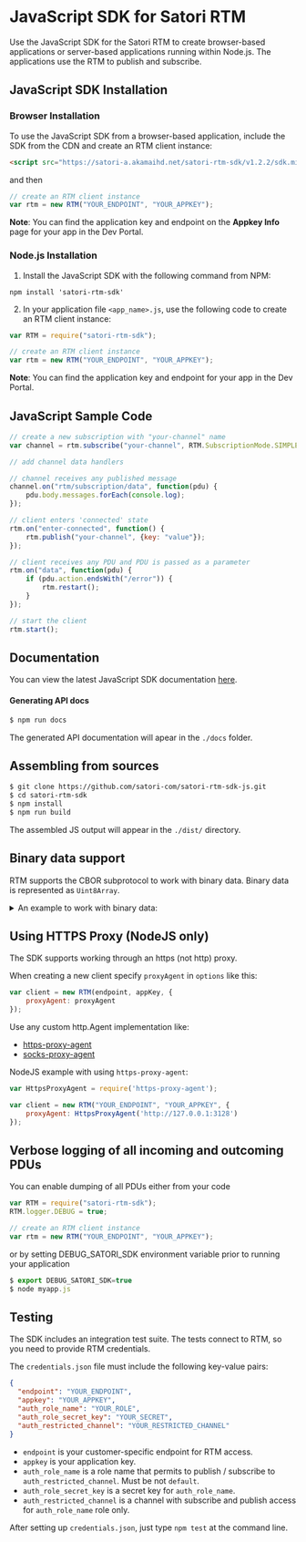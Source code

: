 JavaScript SDK for Satori RTM
=============================================

Use the JavaScript SDK for the Satori RTM to create browser-based applications or server-based applications running within Node.js. The applications use the RTM to publish and subscribe.


JavaScript SDK Installation
---------------------------------------------------------------------

### Browser Installation

To use the JavaScript SDK from a browser-based application, include the SDK from the CDN and create an RTM client instance:

```HTML
<script src="https://satori-a.akamaihd.net/satori-rtm-sdk/v1.2.2/sdk.min.js"></script>
```
and then

```JavaScript
// create an RTM client instance
var rtm = new RTM("YOUR_ENDPOINT", "YOUR_APPKEY");
```

**Note**: You can find the application key and endpoint on the **Appkey Info** page for your app in the Dev Portal.

### Node.js Installation

1. Install the JavaScript SDK with the following command from NPM:

```
npm install 'satori-rtm-sdk'
```

2. In your application file `<app_name>.js`, use the following code to create an RTM client instance:

```JavaScript
var RTM = require("satori-rtm-sdk");

// create an RTM client instance
var rtm = new RTM("YOUR_ENDPOINT", "YOUR_APPKEY");
```

**Note**: You can find the application key and endpoint for your app in the Dev Portal.


JavaScript Sample Code
---------------------------------------------------------------------

```JavaScript
// create a new subscription with "your-channel" name
var channel = rtm.subscribe("your-channel", RTM.SubscriptionMode.SIMPLE);

// add channel data handlers

// channel receives any published message
channel.on("rtm/subscription/data", function(pdu) {
    pdu.body.messages.forEach(console.log);
});

// client enters 'connected' state
rtm.on("enter-connected", function() {
    rtm.publish("your-channel", {key: "value"});
});

// client receives any PDU and PDU is passed as a parameter
rtm.on("data", function(pdu) {
    if (pdu.action.endsWith("/error")) {
        rtm.restart();
    }
});

// start the client
rtm.start();
```


Documentation
---------------------------------------------------------------------

You can view the latest JavaScript SDK documentation [here](https://satori-com.github.io/satori-rtm-sdk-js/).

#### Generating API docs

```bash
$ npm run docs
```

The generated API documentation will apear in the `./docs` folder.


Assembling from sources
---------------------------------------------------------------------

```bash
$ git clone https://github.com/satori-com/satori-rtm-sdk-js.git
$ cd satori-rtm-sdk
$ npm install
$ npm run build
```

The assembled JS output will appear in the `./dist/` directory.


Binary data support
---------------------------------------------------------------------
RTM supports the CBOR subprotocol to work with binary data. Binary data
is represented as `Uint8Array`.

<details>
<summary>An example to work with binary data:</summary>

```JavaScript
var client = new RTM("YOUR_ENDPOINT", "YOUR_APPKEY", {protocol: 'cbor'});

client.on('enter-connected', function () {
  var message = {
    who: 'zebra',
    where: new Uint8Array([1,2,3,4,5])
  };
  client.publish('animals', message, function (pdu) {
    console.log('Message published:', pdu);
  });
});

client.start();
```
</details>

Using HTTPS Proxy (NodeJS only)
---------------------------------------------------------------------
The SDK supports working through an https (not http) proxy.

When creating a new client specify `proxyAgent` in `options` like this:

```JavaScript
var client = new RTM(endpoint, appKey, {
    proxyAgent: proxyAgent
});
```

Use any custom http.Agent implementation like:
* [https-proxy-agent](https://github.com/TooTallNate/node-https-proxy-agent#ws-websocket-connection-example)
* [socks-proxy-agent](https://github.com/TooTallNate/node-socks-proxy-agent#ws-websocket-connection-example)

NodeJS example with using `https-proxy-agent`:
```JavaScript
var HttpsProxyAgent = require('https-proxy-agent');

var client = new RTM("YOUR_ENDPOINT", "YOUR_APPKEY", {
    proxyAgent: HttpsProxyAgent('http://127.0.0.1:3128')
});
```


Verbose logging of all incoming and outcoming PDUs
---------------------------------------------------------------------

You can enable dumping of all PDUs either from your code

```JavaScript
var RTM = require("satori-rtm-sdk");
RTM.logger.DEBUG = true;

// create an RTM client instance
var rtm = new RTM("YOUR_ENDPOINT", "YOUR_APPKEY");
```

or by setting DEBUG_SATORI_SDK environment variable prior to running your application

```JavaScript
$ export DEBUG_SATORI_SDK=true
$ node myapp.js
```


Testing
---------------------------------------------------------------------

The SDK includes an integration test suite. The tests connect to RTM, so you need to provide RTM credentials.

The `credentials.json` file must include the following key-value pairs:

```json
{
  "endpoint": "YOUR_ENDPOINT",
  "appkey": "YOUR_APPKEY",
  "auth_role_name": "YOUR_ROLE",
  "auth_role_secret_key": "YOUR_SECRET",
  "auth_restricted_channel": "YOUR_RESTRICTED_CHANNEL"
}
```

* `endpoint` is your customer-specific endpoint for RTM access.
* `appkey` is your application key.
* `auth_role_name` is a role name that permits to publish / subscribe to `auth_restricted_channel`. Must be not `default`.
* `auth_role_secret_key` is a secret key for `auth_role_name`.
* `auth_restricted_channel` is a channel with subscribe and publish access for `auth_role_name` role only.

After setting up `credentials.json`, just type `npm test` at the command line.
